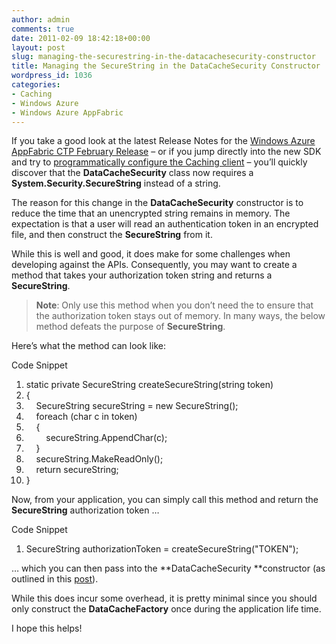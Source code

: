 ```yaml
---
author: admin
comments: true
date: 2011-02-09 18:42:18+00:00
layout: post
slug: managing-the-securestring-in-the-datacachesecurity-constructor
title: Managing the SecureString in the DataCacheSecurity Constructor
wordpress_id: 1036
categories:
- Caching
- Windows Azure
- Windows Azure AppFabric
---
```


If you take a good look at the latest Release Notes for the [Windows Azure AppFabric CTP February Release](http://www.wadewegner.com/2011/02/windows-azure-appfabric-ctp-february/) – or if you jump directly into the new SDK and try to [programmatically configure the Caching client](http://www.wadewegner.com/2010/12/programmatically-configuring-the-caching-client/) – you’ll quickly discover that the **DataCacheSecurity** class now requires a **System.Security.SecureString** instead of a string.

 

The reason for this change in the **DataCacheSecurity** constructor is to reduce the time that an unencrypted string remains in memory. The expectation is that a user will read an authentication token in an encrypted file, and then construct the **SecureString** from it.

 

While this is well and good, it does make for some challenges when developing against the APIs. Consequently, you may want to create a method that takes your authorization token string and returns a **SecureString**.

 

>   
> 
> **Note**: Only use this method when you don’t need the to ensure that the authorization token stays out of memory. In many ways, the below method defeats the purpose of **SecureString**.

 

Here’s what the method can look like:

 

  

Code Snippet

  1. static private SecureString createSecureString(string token)
  2. {
  3.     SecureString secureString = new SecureString();
  4.     foreach (char c in token)
  5.     {
  6.         secureString.AppendChar(c);
  7.     }
  8.     secureString.MakeReadOnly();
  9.     return secureString;
  10. }

 

Now, from your application, you can simply call this method and return the **SecureString** authorization token …

 

  

Code Snippet

  1. SecureString authorizationToken = createSecureString("TOKEN");

 

… which you can then pass into the **DataCacheSecurity **constructor (as outlined in this [post](http://www.wadewegner.com/2010/12/programmatically-configuring-the-caching-client/)).

 

While this does incur some overhead, it is pretty minimal since you should only construct the **DataCacheFactory** once during the application life time.

 

I hope this helps!
